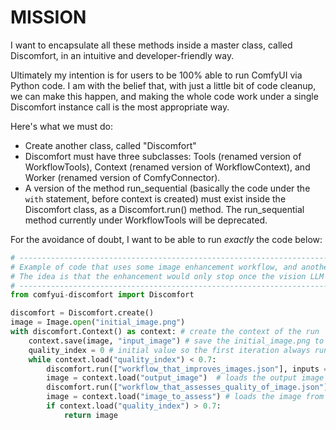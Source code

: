 # MISSION

I want to encapsulate all these methods inside a master class, called Discomfort, in an intuitive and developer-friendly way.

Ultimately my intention is for users to be 100% able to run ComfyUI via Python code. I am with the belief that, with just a little bit of code cleanup, we can make this happen, and making the whole code work under a single Discomfort instance call is the most appropriate way.

Here's what we must do:
- Create another class, called "Discomfort"
- Discomfort must have three subclasses: Tools (renamed version of WorkflowTools), Context (renamed version of WorkflowContext), and Worker (renamed version of ComfyConnector).
- A version of the method run_sequential (basically the code under the `with` statement, before context is created) must exist inside the Discomfort class, as a Discomfort.run() method. The run_sequential method currently under WorkflowTools will be deprecated.

For the avoidance of doubt, I want to be able to run *exactly* the code below:

```python
# ----------------------------------------------------------------------------------------------------
# Example of code that uses some image enhancement workflow, and another that asks a vision LLM to rate the quality of the image
# The idea is that the enhancement would only stop once the vision LLM is satisfied with its quality (>70%)
# ----------------------------------------------------------------------------------------------------
from comfyui-discomfort import Discomfort

discomfort = Discomfort.create()
image = Image.open("initial_image.png")
with discomfort.Context() as context: # create the context of the run
    context.save(image, "input_image") # save the initial_image.png to context as the "input_image" `unique_id`
    quality_index = 0 # initial value so the first iteration always runs
    while context.load("quality_index") < 0.7:
        discomfort.run(["workflow_that_improves_images.json"], inputs = {"input_image": image}, context = context) # Assume this workflow improves an image somehow
        image = context.load("output_image")  # loads the output image after the workflow run
        discomfort.run(["workflow_that_assesses_quality_of_image.json"], inputs = {"llm_prompt": "Rate the quality of this image from 0 to 100%.", "image_to_assess": image}, context = context) # Assume this workflow is calling a vision LLM and getting it to rate the image from 0-100%
        image = context.load("image_to_assess") # loads the image from the context for returning it OR for the next iteration
        if context.load("quality_index") > 0.7:
            return image
```